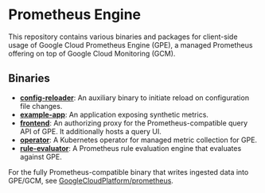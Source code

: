 # Prometheus Engine

This repository contains various binaries and packages for client-side usage
of Google Cloud Prometheus Engine (GPE), a managed Prometheus offering on top
of Google Cloud Monitoring (GCM).

## Binaries

* **[config-reloader](cmd/config-reloader)**: An auxiliary binary to initiate reload on configuration file changes.
* **[example-app](cmd/example-app)**: An application exposing synthetic metrics.
* **[frontend](cmd/frontend)**: An authorizing proxy for the Prometheus-compatible query API of GPE. It additionally hosts a query UI.
* **[operator](cmd/operator)**: A Kubernetes operator for managed metric collection for GPE.
* **[rule-evaluator](cmd/rule-evaluator)**: A Prometheus rule evaluation engine that evaluates against GPE.

For the fully Prometheus-compatible binary that writes ingested data into GPE/GCM,
see [GoogleCloudPlatform/prometheus](https://github.com/GoogleCloudPlatform/prometheus).
